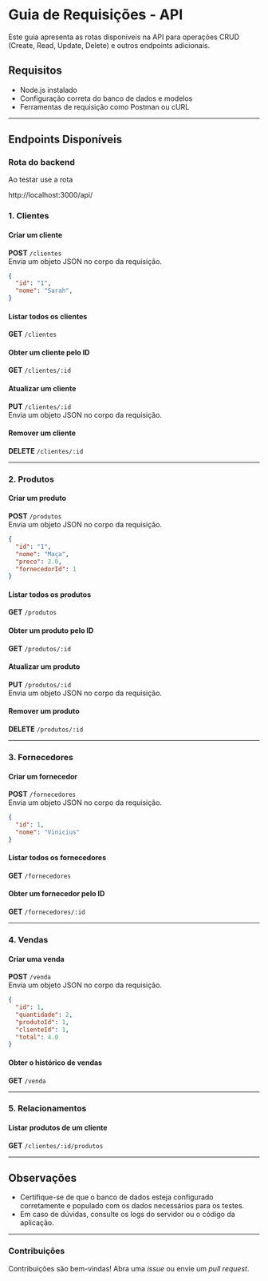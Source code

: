 
# Guia de Requisições - API

Este guia apresenta as rotas disponíveis na API para operações CRUD (Create, Read, Update, Delete) e outros endpoints adicionais.

## Requisitos

- Node.js instalado
- Configuração correta do banco de dados e modelos
- Ferramentas de requisição como Postman ou cURL

---

## Endpoints Disponíveis

### Rota do backend
Ao testar use a rota 

http://localhost:3000/api/

### 1. **Clientes**

#### Criar um cliente
**POST** `/clientes`  
Envia um objeto JSON no corpo da requisição.
```json
{
  "id": "1",
  "nome": "Sarah",
}
```

#### Listar todos os clientes
**GET** `/clientes`  

#### Obter um cliente pelo ID
**GET** `/clientes/:id`  

#### Atualizar um cliente
**PUT** `/clientes/:id`  
Envia um objeto JSON no corpo da requisição.

#### Remover um cliente
**DELETE** `/clientes/:id`  

---

### 2. **Produtos**

#### Criar um produto
**POST** `/produtos`  
Envia um objeto JSON no corpo da requisição.
```json
{
  "id": "1",
  "nome": "Maça",
  "preco": 2.0,
  "fornecedorId": 1
}
```

#### Listar todos os produtos
**GET** `/produtos`  

#### Obter um produto pelo ID
**GET** `/produtos/:id`  

#### Atualizar um produto
**PUT** `/produtos/:id`  
Envia um objeto JSON no corpo da requisição.

#### Remover um produto
**DELETE** `/produtos/:id`  

---

### 3. **Fornecedores**

#### Criar um fornecedor
**POST** `/fornecedores`  
Envia um objeto JSON no corpo da requisição.
```json
{
  "id": 1,
  "nome": "Vinicius"
}
```

#### Listar todos os fornecedores
**GET** `/fornecedores`  

#### Obter um fornecedor pelo ID
**GET** `/fornecedores/:id`  

---

### 4. **Vendas**

#### Criar uma venda
**POST** `/venda`  
Envia um objeto JSON no corpo da requisição.
```json
{
  "id": 1,
  "quantidade": 2,
  "produtoId": 1,
  "clienteId": 1,
  "total": 4.0
}
```

#### Obter o histórico de vendas
**GET** `/venda`  

---

### 5. **Relacionamentos**

#### Listar produtos de um cliente
**GET** `/clientes/:id/produtos`  

---

## Observações

- Certifique-se de que o banco de dados esteja configurado corretamente e populado com os dados necessários para os testes.
- Em caso de dúvidas, consulte os logs do servidor ou o código da aplicação.

---

### Contribuições
Contribuições são bem-vindas! Abra uma *issue* ou envie um *pull request*.

